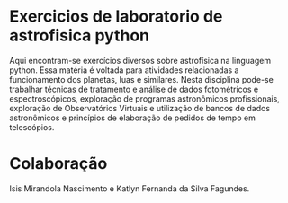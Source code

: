 # Exercicios de laboratorio de astrofisica python
 Aqui encontram-se exercícios diversos sobre astrofísica na linguagem python. Essa matéria é voltada para atividades relacionadas a funcionamento dos planetas, luas e similares. Nesta disciplina pode-se trabalhar técnicas de tratamento e análise de dados fotométricos e espectroscópicos, exploração de programas astronômicos profissionais, exploração de Observatórios Virtuais e utilização de bancos de dados astronômicos e princípios de elaboração de pedidos de tempo em telescópios.

 # Colaboração
 Isis Mirandola Nascimento e Katlyn Fernanda da Silva Fagundes.

